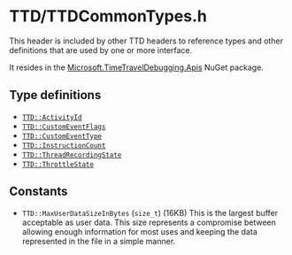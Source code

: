 # TTD/TTDCommonTypes.h

This header is included by other TTD headers to reference types and other definitions that are used by one or more interface.

It resides in the [Microsoft.TimeTravelDebugging.Apis](../Microsoft.TimeTravelDebugging.Apis.md) NuGet package.

## Type definitions

- [`TTD::ActivityId`](type-ActivityId.md)
- [`TTD::CustomEventFlags`](type-CustomEventFlags.md)
- [`TTD::CustomEventType`](enum-CustomEventType.md)
- [`TTD::InstructionCount`](type-InstructionCount.md)
- [`TTD::ThreadRecordingState`](enum-ThreadRecordingState.md)
- [`TTD::ThrottleState`](struct-ThrottleState.md)

## Constants

- `TTD::MaxUserDataSizeInBytes` (`size_t`) (16KB) This is the largest buffer acceptable as user data.
  This size represents a compromise between allowing enough information for most uses and keeping the data
  represented in the file in a simple manner.
